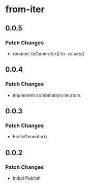 # from-iter

## 0.0.5

### Patch Changes

- rename .toGenerator() to .values()

## 0.0.4

### Patch Changes

- implement combination iterators

## 0.0.3

### Patch Changes

- Fix toGeneator()

## 0.0.2

### Patch Changes

- Initial Publish
